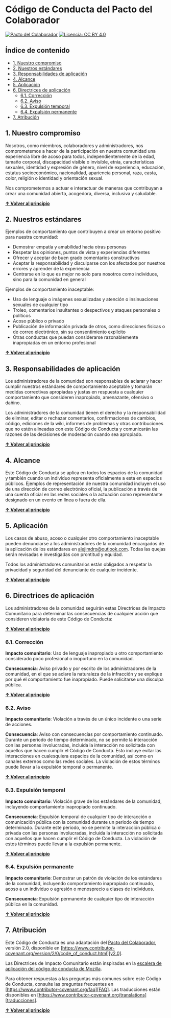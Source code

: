 # Código de Conducta del Pacto del Colaborador

[![Pacto del Colaborador](https://img.shields.io/badge/Pacto%20del%20Colaborador-2.0-4baaaa.svg)](https://www.contributor-covenant.org/version/2/0/code_of_conduct/)
[![Licencia: CC BY 4.0](https://img.shields.io/badge/Licencia-CC%20BY%204.0-lightgrey.svg)](https://creativecommons.org/licenses/by/4.0/)

## Índice de contenido

* [1. Nuestro compromiso](#1-nuestro-compromiso)
* [2. Nuestros estándares](#2-nuestros-estándares)
* [3. Responsabilidades de aplicación](#3-responsabilidades-de-aplicación)
* [4. Alcance](#4-alcance)
* [5. Aplicación](#5-aplicación)
* [6. Directrices de aplicación](#6-directrices-de-aplicación)
  * [6.1. Corrección](#61-corrección)
  * [6.2. Aviso](#62-aviso)
  * [6.3. Expulsión temporal](#63-expulsión-temporal)
  * [6.4. Expulsión permanente](#64-expulsión-permanente)
* [7. Atribución](#7-atribución)

## 1. Nuestro compromiso

Nosotros, como miembros, colaboradores y administradores, nos comprometemos a hacer de la participación en nuestra comunidad una experiencia libre de acoso para todos, independientemente de la edad, tamaño corporal, discapacidad visible o invisible, etnia, características sexuales, identidad y expresión de género, nivel de experiencia, educación, estatus socioeconómico, nacionalidad, apariencia personal, raza, casta, color, religión o identidad y orientación sexual.

Nos comprometemos a actuar e interactuar de maneras que contribuyan a crear una comunidad abierta, acogedora, diversa, inclusiva y saludable.

**[↑ Volver al principio](#índice-de-contenido)**

## 2. Nuestros estándares

Ejemplos de comportamiento que contribuyen a crear un entorno positivo para nuestra comunidad:

* Demostrar empatía y amabilidad hacia otras personas
* Respetar las opiniones, puntos de vista y experiencias diferentes
* Ofrecer y aceptar de buen grado comentarios constructivos
* Aceptar la responsabilidad y disculparse con los afectados por nuestros errores y aprender de la experiencia
* Centrarse en lo que es mejor no solo para nosotros como individuos, sino para la comunidad en general

Ejemplos de comportamiento inaceptable:

* Uso de lenguaje o imágenes sexualizadas y atención o insinuaciones sexuales de cualquier tipo
* Troleo, comentarios insultantes o despectivos y ataques personales o políticos
* Acoso público o privado
* Publicación de información privada de otros, como direcciones físicas o de correo electrónico, sin su consentimiento explícito
* Otras conductas que puedan considerarse razonablemente inapropiadas en un entorno profesional

**[↑ Volver al principio](#índice-de-contenido)**

## 3. Responsabilidades de aplicación

Los administradores de la comunidad son responsables de aclarar y hacer cumplir nuestros estándares de comportamiento aceptable y tomarán medidas correctivas apropiadas y justas en respuesta a cualquier comportamiento que consideren inapropiado, amenazante, ofensivo o dañino.

Los administradores de la comunidad tienen el derecho y la responsabilidad de eliminar, editar o rechazar comentarios, confirmaciones de cambios, código, ediciones de la wiki, informes de problemas y otras contribuciones que no estén alineadas con este Código de Conducta y comunicarán las razones de las decisiones de moderación cuando sea apropiado.

**[↑ Volver al principio](#índice-de-contenido)**

## 4. Alcance

Este Código de Conducta se aplica en todos los espacios de la comunidad y también cuando un individuo representa oficialmente a esta en espacios públicos. Ejemplos de representación de nuestra comunidad incluyen el uso de una dirección de correo electrónico oficial, la publicación a través de una cuenta oficial en las redes sociales o la actuación como representante designado en un evento en línea o fuera de ella.

**[↑ Volver al principio](#índice-de-contenido)**

## 5. Aplicación

Los casos de abuso, acoso o cualquier otro comportamiento inaceptable pueden denunciarse a los administradores de la comunidad encargados de la aplicación de los estándares en [alejimdro@outlook.com](mailto:alejimdro@outlook.com). Todas las quejas serán revisadas e investigadas con prontitud y equidad.

Todos los administradores comunitarios están obligados a respetar la privacidad y seguridad del denunciante de cualquier incidente.

**[↑ Volver al principio](#índice-de-contenido)**

## 6. Directrices de aplicación

Los administradores de la comunidad seguirán estas Directrices de Impacto Comunitario para determinar las consecuencias de cualquier acción que consideren violatoria de este Código de Conducta:

**[↑ Volver al principio](#índice-de-contenido)**

### 6.1. Corrección

**Impacto comunitario**: Uso de lenguaje inapropiado u otro comportamiento considerado poco profesional o inoportuno en la comunidad.

**Consecuencia**: Aviso privado y por escrito de los administradores de la comunidad, en el que se aclare la naturaleza de la infracción y se explique por qué el comportamiento fue inapropiado. Puede solicitarse una disculpa pública.

**[↑ Volver al principio](#índice-de-contenido)**

### 6.2. Aviso

**Impacto comunitario**: Violación a través de un único incidente o una serie de acciones.

**Consecuencia**: Aviso con consecuencias por comportamiento continuado. Durante un periodo de tiempo determinado, no se permite la interacción con las personas involucradas, incluida la interacción no solicitada con aquellos que hacen cumplir el Código de Conducta. Esto incluye evitar las interacciones en cualesquiera espacios de la comunidad, así como en canales externos como las redes sociales. La violación de estos términos puede llevar a la expulsión temporal o permanente.

**[↑ Volver al principio](#índice-de-contenido)**

### 6.3. Expulsión temporal

**Impacto comunitario**: Violación grave de los estándares de la comunidad, incluyendo comportamiento inapropiado continuado.

**Consecuencia**: Expulsión temporal de cualquier tipo de interacción o comunicación pública con la comunidad durante un periodo de tiempo determinado. Durante este periodo, no se permite la interacción pública o privada con las personas involucradas, incluida la interacción no solicitada con aquellos que hacen cumplir el Código de Conducta. La violación de estos términos puede llevar a la expulsión permanente.

**[↑ Volver al principio](#índice-de-contenido)**

### 6.4. Expulsión permanente

**Impacto comunitario**: Demostrar un patrón de violación de los estándares de la comunidad, incluyendo comportamiento inapropiado continuado, acoso a un individuo o agresión o menosprecio a clases de individuos.

**Consecuencia**: Expulsión permanente de cualquier tipo de interacción pública en la comunidad.

**[↑ Volver al principio](#índice-de-contenido)**

## 7. Atribución

Este Código de Conducta es una adaptación del [Pacto del Colaborador][página de inicio], versión 2.0, disponible en [https://www.contributor-covenant.org/version/2/0/code_of_conduct.html][v2.0].

Las Directrices de Impacto Comunitario están inspiradas en la [escalera de aplicación del código de conducta de Mozilla][CdC de Mozilla].

Para obtener respuestas a las preguntas más comunes sobre este Código de Conducta, consulte las preguntas frecuentes en [https://www.contributor-covenant.org/faq][FAQ]. Las traducciones están disponibles en [https://www.contributor-covenant.org/translations][traducciones].

[página de inicio]: https://www.contributor-covenant.org
[v2.0]: https://www.contributor-covenant.org/version/2/0/code_of_conduct.html
[CdC de Mozilla]: https://github.com/mozilla/diversity
[FAQ]: https://www.contributor-covenant.org/faq
[traducciones]: https://www.contributor-covenant.org/translations

**[↑ Volver al principio](#índice-de-contenido)**
